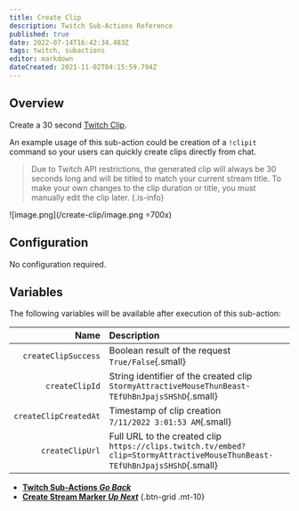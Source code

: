 ```yaml
---
title: Create Clip
description: Twitch Sub-Actions Reference
published: true
date: 2022-07-14T16:42:34.483Z
tags: twitch, subactions
editor: markdown
dateCreated: 2021-11-02T04:15:59.794Z
---
```


## Overview

Create a 30 second [Twitch Clip](https://help.twitch.tv/s/article/how-to-use-clips?language=en_US).

An example usage of this sub-action could be creation of a `!clipit` command so your users can quickly create clips directly from chat.

> Due to Twitch API restrictions, the generated clip will always be 30 seconds long and will be titled to match your current stream title. 
> To make your own changes to the clip duration or title, you must manually edit the clip later.
{.is-info}

![image.png](/create-clip/image.png =700x)


## Configuration
No configuration required.

## Variables
The following variables will be available after execution of this sub-action:

| Name | Description |
| -------------:|:------|
| `createClipSuccess` | Boolean result of the request <br> `True/False`{.small}
| `createClipId` | String identifier of the created clip <br> `StormyAttractiveMouseThunBeast-TEfUhBnJpajsSHShD`{.small}
| `createClipCreatedAt` | Timestamp of clip creation <br> `7/11/2022 3:01:53 AM`{.small}
| `createClipUrl` | Full URL to the created clip <br>  `https://clips.twitch.tv/embed?clip=StormyAttractiveMouseThunBeast-TEfUhBnJpajsSHShD`{.small}

    
- [<i class="mdi mdi-chevron-left"></i>**Twitch Sub-Actions *Go Back***](/en/Sub-Actions/Twitch)
- [<i class="mdi mdi-twitch text--twitch"></i>**Create Stream Marker *Up Next***](/en/Sub-Actions/Twitch/Create-Stream-Marker)
{.btn-grid .mt-10}